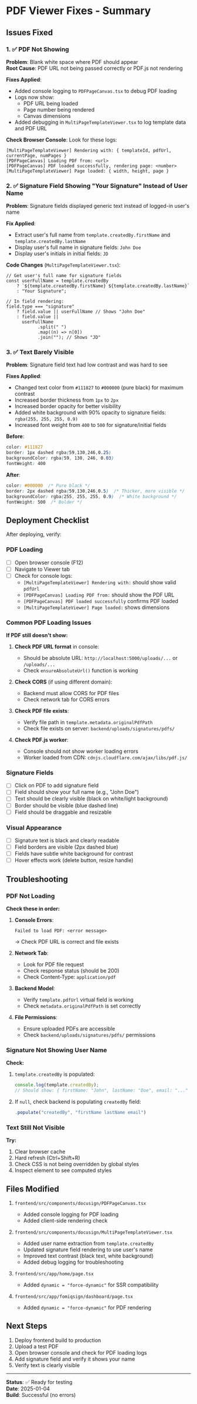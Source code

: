 # PDF Viewer Fixes - Summary

## Issues Fixed

### 1. ✅ PDF Not Showing

**Problem**: Blank white space where PDF should appear  
**Root Cause**: PDF URL not being passed correctly or PDF.js not rendering

**Fixes Applied**:

- Added console logging to `PDFPageCanvas.tsx` to debug PDF loading
- Logs now show:
  - PDF URL being loaded
  - Page number being rendered
  - Canvas dimensions
- Added debugging in `MultiPageTemplateViewer.tsx` to log template data and PDF URL

**Check Browser Console**: Look for these logs:

```
[MultiPageTemplateViewer] Rendering with: { templateId, pdfUrl, currentPage, numPages }
[PDFPageCanvas] Loading PDF from: <url>
[PDFPageCanvas] PDF loaded successfully, rendering page: <number>
[MultiPageTemplateViewer] Page loaded: { width, height, page }
```

### 2. ✅ Signature Field Showing "Your Signature" Instead of User Name

**Problem**: Signature fields displayed generic text instead of logged-in user's name

**Fix Applied**:

- Extract user's full name from `template.createdBy.firstName` and `template.createdBy.lastName`
- Display user's full name in signature fields: `John Doe`
- Display user's initials in initial fields: `JD`

**Code Changes** (`MultiPageTemplateViewer.tsx`):

```tsx
// Get user's full name for signature fields
const userFullName = template.createdBy
	? `${template.createdBy.firstName} ${template.createdBy.lastName}`
	: "Your Signature";

// In field rendering:
field.type === "signature"
	? field.value || userFullName // Shows "John Doe"
	: field.value ||
	  userFullName
			.split(" ")
			.map((n) => n[0])
			.join(""); // Shows "JD"
```

### 3. ✅ Text Barely Visible

**Problem**: Signature field text had low contrast and was hard to see

**Fixes Applied**:

- Changed text color from `#111827` to `#000000` (pure black) for maximum contrast
- Increased border thickness from `1px` to `2px`
- Increased border opacity for better visibility
- Added white background with 90% opacity to signature fields: `rgba(255, 255, 255, 0.9)`
- Increased font weight from `400` to `500` for signature/initial fields

**Before**:

```css
color: #111827
border: 1px dashed rgba(59,130,246,0.25)
backgroundColor: rgba(59, 130, 246, 0.03)
fontWeight: 400
```

**After**:

```css
color: #000000  /* Pure black */
border: 2px dashed rgba(59,130,246,0.5)  /* Thicker, more visible */
backgroundColor: rgba(255, 255, 255, 0.9)  /* White background */
fontWeight: 500  /* Bolder */
```

## Deployment Checklist

After deploying, verify:

### PDF Loading

- [ ] Open browser console (F12)
- [ ] Navigate to Viewer tab
- [ ] Check for console logs:
  - `[MultiPageTemplateViewer] Rendering with:` should show valid `pdfUrl`
  - `[PDFPageCanvas] Loading PDF from:` should show the PDF URL
  - `[PDFPageCanvas] PDF loaded successfully` confirms PDF loaded
  - `[MultiPageTemplateViewer] Page loaded:` shows dimensions

### Common PDF Loading Issues

**If PDF still doesn't show:**

1. **Check PDF URL format** in console:

   - Should be absolute URL: `http://localhost:5000/uploads/...` or `/uploads/...`
   - Check `ensureAbsoluteUrl()` function is working

2. **Check CORS** (if using different domain):

   - Backend must allow CORS for PDF files
   - Check network tab for CORS errors

3. **Check PDF file exists**:

   - Verify file path in `template.metadata.originalPdfPath`
   - Check file exists on server: `backend/uploads/signatures/pdfs/`

4. **Check PDF.js worker**:
   - Console should not show worker loading errors
   - Worker loaded from CDN: `cdnjs.cloudflare.com/ajax/libs/pdf.js/`

### Signature Fields

- [ ] Click on PDF to add signature field
- [ ] Field should show your full name (e.g., "John Doe")
- [ ] Text should be clearly visible (black on white/light background)
- [ ] Border should be visible (blue dashed line)
- [ ] Field should be draggable and resizable

### Visual Appearance

- [ ] Signature text is black and clearly readable
- [ ] Field borders are visible (2px dashed blue)
- [ ] Fields have subtle white background for contrast
- [ ] Hover effects work (delete button, resize handle)

## Troubleshooting

### PDF Not Loading

**Check these in order:**

1. **Console Errors**:

   ```
   Failed to load PDF: <error message>
   ```

   → Check PDF URL is correct and file exists

2. **Network Tab**:

   - Look for PDF file request
   - Check response status (should be 200)
   - Check Content-Type: `application/pdf`

3. **Backend Model**:

   - Verify `template.pdfUrl` virtual field is working
   - Check `metadata.originalPdfPath` is set correctly

4. **File Permissions**:
   - Ensure uploaded PDFs are accessible
   - Check `backend/uploads/signatures/pdfs/` permissions

### Signature Not Showing User Name

**Check:**

1. `template.createdBy` is populated:

   ```javascript
   console.log(template.createdBy);
   // Should show: { firstName: "John", lastName: "Doe", email: "..." }
   ```

2. If `null`, check backend is populating `createdBy` field:
   ```javascript
   .populate("createdBy", "firstName lastName email")
   ```

### Text Still Not Visible

**Try:**

1. Clear browser cache
2. Hard refresh (Ctrl+Shift+R)
3. Check CSS is not being overridden by global styles
4. Inspect element to see computed styles

## Files Modified

1. `frontend/src/components/docusign/PDFPageCanvas.tsx`

   - Added console logging for PDF loading
   - Added client-side rendering check

2. `frontend/src/components/docusign/MultiPageTemplateViewer.tsx`

   - Added user name extraction from `template.createdBy`
   - Updated signature field rendering to use user's name
   - Improved text contrast (black text, white background)
   - Added debug logging for troubleshooting

3. `frontend/src/app/home/page.tsx`

   - Added `dynamic = "force-dynamic"` for SSR compatibility

4. `frontend/src/app/fomiqsign/dashboard/page.tsx`
   - Added `dynamic = "force-dynamic"` for PDF rendering

## Next Steps

1. Deploy frontend build to production
2. Upload a test PDF
3. Open browser console and check for PDF loading logs
4. Add signature field and verify it shows your name
5. Verify text is clearly visible

---

**Status**: ✅ Ready for testing  
**Date**: 2025-01-04  
**Build**: Successful (no errors)
